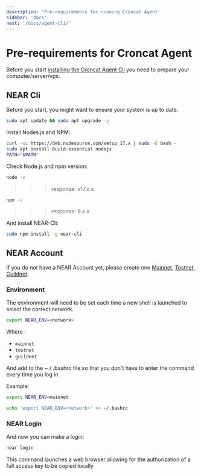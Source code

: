 ```yaml
---
description: 'Pre-requirements for running Croncat Agent'
sidebar: 'docs'
next: '/docs/agent-cli/'
---
```


# Pre-requirements for Croncat Agent 

Before you start [installing the Croncat Agent Cli](/docs/agent-cli.md) you need to prepare your computer/server/vps.

## NEAR Cli

Before you start, you might want to ensure your system is up to date.

```bash
sudo apt update && sudo apt upgrade -y
```

Install Nodes.js and NPM:

```bash
curl -sL https://deb.nodesource.com/setup_17.x | sudo -E bash -
sudo apt install build-essential nodejs
PATH="$PATH"
```

Check Node.js and npm version:

```bash
node -v
```
 >>> response: v17.x.x

```bash
npm -v
```
 >>> response: 8.x.x

And install NEAR-Cli:

```bash
sudo npm install -g near-cli
```


## NEAR Account



If you do not have a NEAR Account yet, please create one [Mainnet](https://wallet.near.org/), [Testnet](https://wallet.testnet.near.org/), [Guildnet](https://wallet.openshards.io/). 

### Environment

The environment will need to be set each time a new shell is launched to select the correct network.


```bash
export NEAR_ENV=<network>
```

Where <networks>:
- `mainnet`
- `testnet`
- `guildnet`

And add to the ~ / .bashrc file so that you don't have to enter the command every time you log in

Example:

```bash
export NEAR_ENV=mainnet
```

```bash
echo 'export NEAR_ENV=<network>' >> ~/.bashrc
```

### NEAR Login


And now you can make a login:

```bash
near login
```

This command launches a web browser allowing for the authorization of a full access key to be copied locally

